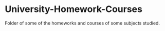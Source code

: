 # University-Homework-Courses
Folder of some of the homeworks and courses of some subjects studied. 
